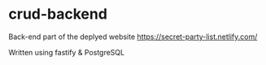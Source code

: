 # crud-backend
Back-end part of the deplyed website https://secret-party-list.netlify.com/

Written using fastify & PostgreSQL


